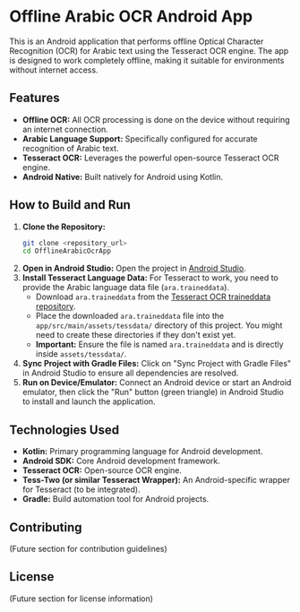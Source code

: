 # Offline Arabic OCR Android App

This is an Android application that performs offline Optical Character Recognition (OCR) for Arabic text using the Tesseract OCR engine. The app is designed to work completely offline, making it suitable for environments without internet access.

## Features

*   **Offline OCR:** All OCR processing is done on the device without requiring an internet connection.
*   **Arabic Language Support:** Specifically configured for accurate recognition of Arabic text.
*   **Tesseract OCR:** Leverages the powerful open-source Tesseract OCR engine.
*   **Android Native:** Built natively for Android using Kotlin.

## How to Build and Run

1.  **Clone the Repository:**
    ```bash
    git clone <repository_url>
    cd OfflineArabicOcrApp
    ```
2.  **Open in Android Studio:**
    Open the project in [Android Studio](https://developer.android.com/studio).
3.  **Install Tesseract Language Data:**
    For Tesseract to work, you need to provide the Arabic language data file (`ara.traineddata`).
    *   Download `ara.traineddata` from the [Tesseract OCR traineddata repository](https://github.com/tesseract-ocr/tessdata_fast/blob/main/ara.traineddata).
    *   Place the downloaded `ara.traineddata` file into the `app/src/main/assets/tessdata/` directory of this project. You might need to create these directories if they don't exist yet.
    *   **Important:** Ensure the file is named `ara.traineddata` and is directly inside `assets/tessdata/`.
4.  **Sync Project with Gradle Files:**
    Click on "Sync Project with Gradle Files" in Android Studio to ensure all dependencies are resolved.
5.  **Run on Device/Emulator:**
    Connect an Android device or start an Android emulator, then click the "Run" button (green triangle) in Android Studio to install and launch the application.

## Technologies Used

*   **Kotlin:** Primary programming language for Android development.
*   **Android SDK:** Core Android development framework.
*   **Tesseract OCR:** Open-source OCR engine.
*   **Tess-Two (or similar Tesseract Wrapper):** An Android-specific wrapper for Tesseract (to be integrated).
*   **Gradle:** Build automation tool for Android projects.

## Contributing

(Future section for contribution guidelines)

## License

(Future section for license information)